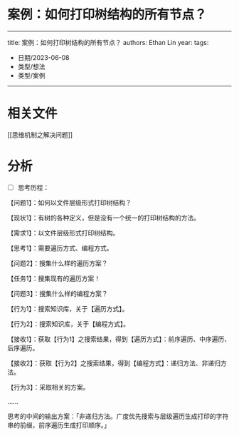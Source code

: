 # 案例：如何打印树结构的所有节点？


---
title: 案例：如何打印树结构的所有节点？
authors: Ethan Lin
year:
tags:
  - 日期/2023-06-08 
  - 类型/想法 
  - 类型/案例 
---




# 相关文件

[[思维机制之解决问题]]


# 分析

- [ ] 思考历程：

【问题1】：如何以文件层级形式打印树结构？  
  
【现状1】：有树的各种定义，但是没有一个统一的打印树结构的方法。  
  
【需求1】：以文件层级形式打印树结构。  
  
【思考1】：需要遍历方式、编程方式。  
  
【问题2】：搜集什么样的遍历方案？  
  
【任务1】：搜集现有的遍历方案！  
  
【问题3】：搜集什么样的编程方案？  
  
【行为1】：搜索知识库，关于【遍历方式】。  
  
【行为2】：搜索知识库，关于【编程方式】。  
  
【接收1】：获取【行为1】之搜索结果，得到【遍历方式】：前序遍历、中序遍历、后序遍历。

【接收2】：获取【行为2】之搜索结果，得到【编程方式】：递归方法、非递归方法。

【行为3】：采取相关的方案。

……

思考的中间的输出方案：「非递归方法。广度优先搜索与层级遍历生成打印的字符串的前缀，前序遍历生成打印顺序。」


